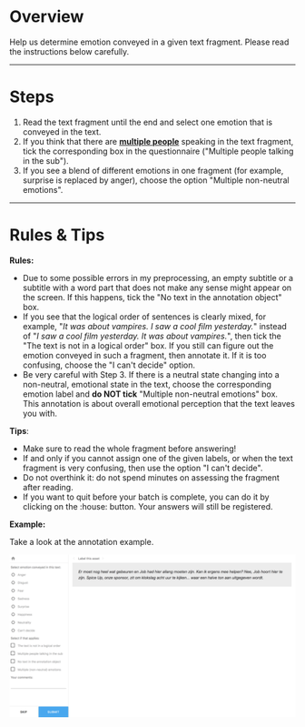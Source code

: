 <h1><strong>Overview</strong></h1>

<p>Help us determine emotion conveyed in a given text fragment. Please read the instructions below carefully.&nbsp;</p>
<hr>

<h1><strong>Steps</strong></h1>

<ol>
	<li>Read the text fragment until the end and select one emotion that is conveyed in the text.</li>
	<li>If you think that there are <strong><u>multiple people</u></strong> speaking in the text fragment, tick the corresponding box in the questionnaire ("Multiple people talking in the sub").</li>
	<li>If you see a blend of different emotions in one fragment (for example, surprise is replaced by anger), choose the option "Multiple non-neutral emotions".&nbsp;</li>
</ol>
<hr>

<h1><strong>Rules &amp; Tips</strong></h1>

<p><strong>Rules:</strong></p>

<ul>
	<li>Due to some possible errors in my preprocessing, an empty subtitle or a subtitle with a word part that does not make any sense might appear on the screen. If this happens, tick the "No text in the annotation object" box.</li>
	<li>If you see that the logical order of sentences is clearly mixed, for example, "<em>It was about vampires. I saw a cool film yesterday.</em>" instead of "<em>I saw a cool film yesterday. It was about vampires</em><em>.</em>", then tick the "The text is not in a logical order" box. If you still can figure out the emotion conveyed in such a fragment, then annotate it. If it is too confusing, choose the "I can't decide" option.</li>
	<li>Be very careful with Step 3. If there is a neutral state changing into a non-neutral, emotional state in the text, choose the corresponding emotion label and <strong>do NOT tick</strong> "Multiple non-neutral emotions" box. This annotation is about overall emotional perception that the text leaves you with.&nbsp;</li>
</ul>

<p><strong>Tips</strong>:</p>

<ul>
	<li>Make sure to read the whole fragment before answering!</li>
	<li>If and only if you cannot assign one of the given labels, or when the text fragment is very confusing, then use the option "I can't decide".&nbsp;</li>
	<li>Do not overthink it: do not spend minutes on assessing the fragment after reading.</li>
	<li>If you want to quit before your batch is complete, you can do it by clicking on the :house: button. Your answers will still be registered.</li>
</ul>

<p><strong>Example:</strong></p>

<p>Take a look at the annotation example.</p>

<p><img src="/subs_example.png"></p>

